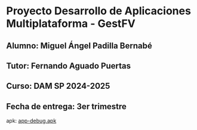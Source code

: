 # Proyecto Desarrollo de Aplicaciones Multiplataforma - GestFV
## Alumno: Miguel Ángel Padilla Bernabé
## Tutor: Fernando Aguado Puertas
## Curso: DAM SP 2024-2025
## Fecha de entrega: 3er trimestre

apk: [app-debug.apk](https://drive.google.com/file/d/18YQFcb4Rbnez0ujoaxr24c8qTuYJuhJu/view?usp=drive_link)
